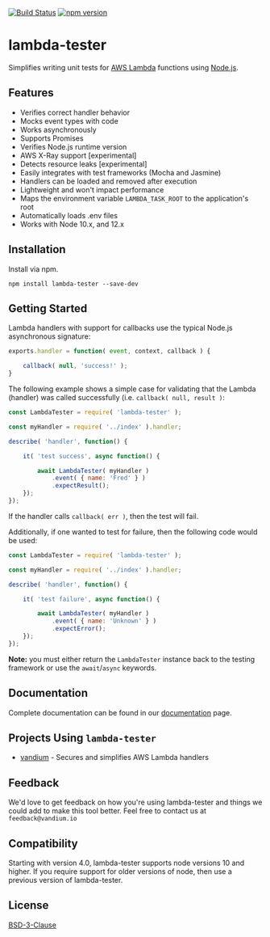 [![Build Status](https://travis-ci.org/vandium-io/lambda-tester.svg?branch=master)](https://travis-ci.org/vandium-io/lambda-tester)
[![npm version](https://badge.fury.io/js/lambda-tester.svg)](https://badge.fury.io/js/lambda-tester)

# lambda-tester

Simplifies writing unit tests for [AWS Lambda](https://aws.amazon.com/lambda/details) functions using [Node.js](https://nodejs.org).

## Features
* Verifies correct handler behavior
* Mocks event types with code
* Works asynchronously
* Supports Promises
* Verifies Node.js runtime version
* AWS X-Ray support [experimental]
* Detects resource leaks [experimental]
* Easily integrates with test frameworks (Mocha and Jasmine)
* Handlers can be loaded and removed after execution
* Lightweight and won't impact performance
* Maps the environment variable `LAMBDA_TASK_ROOT` to the application's root
* Automatically loads .env files
* Works with Node 10.x, and 12.x

## Installation
Install via npm.

	npm install lambda-tester --save-dev


## Getting Started

Lambda handlers with support for callbacks use the typical Node.js asynchronous signature:

```js
exports.handler = function( event, context, callback ) {

    callback( null, 'success!' );
}
```


The following example shows a simple case for validating that the Lambda (handler) was called successfully (i.e. `callback( null, result )`:

```js
const LambdaTester = require( 'lambda-tester' );

const myHandler = require( '../index' ).handler;

describe( 'handler', function() {

	it( 'test success', async function() {

		await LambdaTester( myHandler )
			.event( { name: 'Fred' } )
			.expectResult();
	});
});
```

If the handler calls `callback( err )`, then the test will fail.

Additionally, if one wanted to test for failure, then the following code would be used:

```js
const LambdaTester = require( 'lambda-tester' );

const myHandler = require( '../index' ).handler;

describe( 'handler', function() {

	it( 'test failure', async function() {

		await LambdaTester( myHandler )
			.event( { name: 'Unknown' } )
			.expectError();
	});
});
```

**Note:** you must either return the `LambdaTester` instance back to the testing
framework or use the `await`/`async` keywords.

## Documentation

Complete documentation can be found in our [documentation](docs) page.

## Projects Using `lambda-tester`

* [vandium](https://github.com/vandium-io/vandium-node) - Secures and simplifies AWS Lambda handlers

## Feedback

We'd love to get feedback on how you're using lambda-tester and things we could add to make this tool better. Feel free to contact us at `feedback@vandium.io`

## Compatibility

Starting with version 4.0, lambda-tester supports node versions 10 and higher. If you require support for older versions of node, then use a previous version of lambda-tester.


## License

[BSD-3-Clause](https://en.wikipedia.org/wiki/BSD_licenses)
